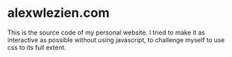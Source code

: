 # alexwlezien.com
This is the source code of my personal website. I tried to make it as interactive as possible without using javascript, to challenge myself to use css to its full extent.
